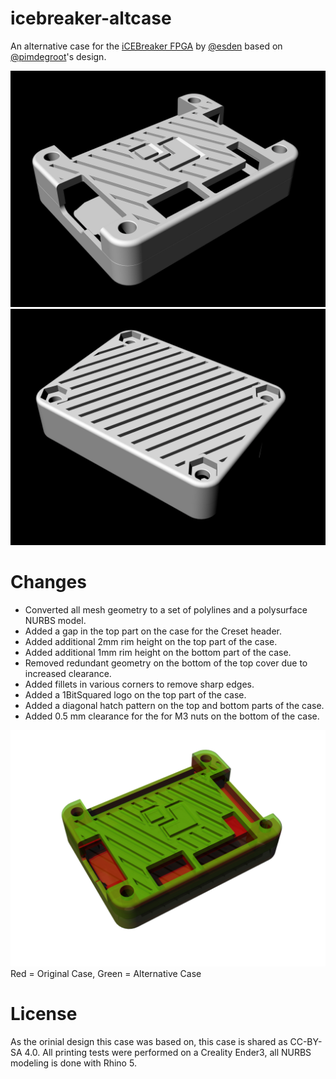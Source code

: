 # icebreaker-altcase
An alternative case for the [iCEBreaker FPGA](https://www.crowdsupply.com/1bitsquared/icebreaker-fpga) by [@esden](https://github.com/esden) based on [@pimdegroot](https://github.com/pimdegroot)'s design.

![Top](ICE_Top.jpg)
![Bottom](ICE_Bottom.jpg)

# Changes
- Converted all mesh geometry to a set of polylines and a polysurface NURBS model.
- Added a gap in the top part on the case for the Creset header.
- Added additional 2mm rim height on the top part of the case.
- Added additional 1mm rim height on the bottom part of the case.
- Removed redundant geometry on the bottom of the top cover due to increased clearance.
- Added fillets in various corners to remove sharp edges.
- Added a 1BitSquared logo on the top part of the case.
- Added a diagonal hatch pattern on the top and bottom parts of the case.
- Added 0.5 mm clearance for the for M3 nuts on the bottom of the case.

![Diff](ICE_Diff.jpg)
Red = Original Case, Green = Alternative Case

# License
As the orinial design this case was based on, this case is shared as CC-BY-SA 4.0.
All printing tests were performed on a Creality Ender3, all NURBS modeling is done with Rhino 5.
